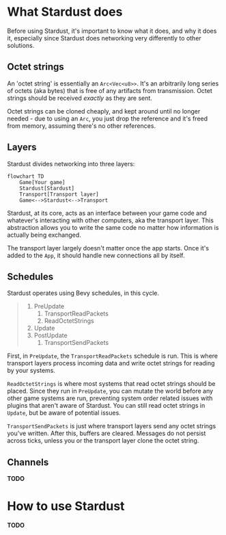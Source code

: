 # What Stardust does
Before using Stardust, it's important to know what it does, and why it does it, especially since Stardust does networking very differently to other solutions.

## Octet strings
An 'octet string' is essentially an `Arc<Vec<u8>>`. It's an arbitrarily long series of octets (aka bytes) that is free of any artifacts from transmission. Octet strings should be received *exactly* as they are sent.

Octet strings can be cloned cheaply, and kept around until no longer needed - due to using an `Arc`, you just drop the reference and it's freed from memory, assuming there's no other references.

## Layers
Stardust divides networking into three layers:

```mermaid
flowchart TD
    Game[Your game]
    Stardust[Stardust]
    Transport[Transport layer]
    Game<-->Stardust<-->Transport
```

Stardust, at its core, acts as an interface between your game code and whatever's interacting with other computers, aka the transport layer. This abstraction allows you to write the same code no matter how information is actually being exchanged.

The transport layer largely doesn't matter once the app starts. Once it's added to the `App`, it should handle new connections all by itself.

## Schedules
Stardust operates using Bevy schedules, in this cycle.

> 1. PreUpdate
>    1. TransportReadPackets
>    2. ReadOctetStrings
> 2. Update
> 3. PostUpdate
>    1. TransportSendPackets

First, in `PreUpdate`, the `TransportReadPackets` schedule is run. This is where transport layers process incoming data and write octet strings for reading by your systems.

`ReadOctetStrings` is where most systems that read octet strings should be placed. Since they run in `PreUpdate`, you can mutate the world before any other game systems are run, preventing system order related issues with plugins that aren't aware of Stardust. You can still read octet strings in `Update`, but be aware of potential issues.

`TransportSendPackets` is just where transport layers send any octet strings you've written. After this, buffers are cleared. Messages do not persist across ticks, unless you or the transport layer clone the octet string.

## Channels
**TODO**

# How to use Stardust
**TODO**